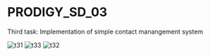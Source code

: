 # PRODIGY_SD_03

Third task: Implementation of simple contact manangement system

![t31](https://github.com/keshore000/PRODIGY_SD_03/assets/118614669/31afe2be-e608-4aa8-ac13-6dee47f7a583)
![t33](https://github.com/keshore000/PRODIGY_SD_03/assets/118614669/4edfc221-2d91-4fad-bc09-66043c6722e7)
![t32](https://github.com/keshore000/PRODIGY_SD_03/assets/118614669/a6cf1b2b-f5fc-465b-aaa9-590e4373b835)
